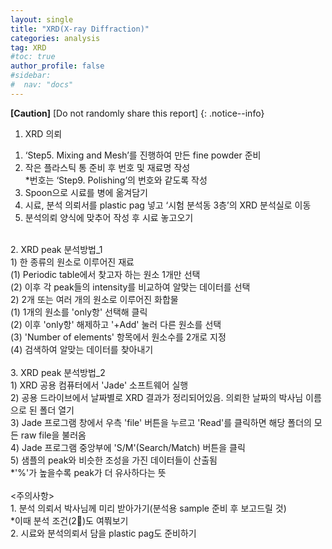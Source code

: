 ```yaml
---
layout: single
title: "XRD(X-ray Diffraction)"
categories: analysis
tag: XRD
#toc: true
author_profile: false
#sidebar:
#  nav: "docs"
---
```


**[Caution]** [Do not randomly share this report]
{: .notice--info}

1. XRD 의뢰<br>
 1) ‘Step5. Mixing and Mesh’를 진행하여 만든 fine powder 준비<br>
 2) 작은 플라스틱 통 준비 후 번호 및 재료명 작성<br>
 *번호는 ‘Step9. Polishing’의 번호와 같도록 작성<br>
 3) Spoon으로 시료를 병에 옮겨담기<br>
 4) 시료, 분석 의뢰서를 plastic pag 넣고 ‘시험 분석동 3층’의 XRD 분석실로 이동<br>
 5) 분석의뢰 양식에 맞추어 작성 후 시료 놓고오기<br>
<br>
2. XRD peak 분석방법_1<br>
 1) 한 종류의 원소로 이루어진 재료<br>
  (1) Periodic table에서 찾고자 하는 원소 1개만 선택<br>
  (2) 이후 각 peak들의 intensity를 비교하여 알맞는 데이터를 선택<br>
 2) 2개 또는 여러 개의 원소로 이루어진 화합물<br>
  (1) 1개의 원소를 'only항' 선택해 클릭<br>
  (2) 이후 'only항' 해제하고 '+Add' 눌러 다른 원소를 선택<br>
  (3) 'Number of elements' 항목에서 원소수를 2개로 지정<br>
  (4) 검색하여 알맞는 데이터를 찾아내기<br>
<br>
3. XRD peak 분석방법_2<br>
 1) XRD 공용 컴퓨터에서 'Jade' 소프트웨어 실행<br>
 2) 공용 드라이브에서 날짜별로 XRD 결과가 정리되어있음. 의뢰한 날짜의 박사님 이름으로 된 폴더 열기<br>
 3) Jade 프로그램 창에서 우측 'file' 버튼을 누르고 'Read'를 클릭하면 해당 폴더의 모든 raw file을 불러옴<br>
 4) Jade 프로그램 중앙부에 'S/M'(Search/Match) 버튼을 클릭<br>
 5) 샘플의 peak와 비슷한 조성을 가진 데이터들이 산출됨<br>
  *'%'가 높을수록 peak가 더 유사하다는 뜻<br>
<br>
<주의사항><br>
1. 분석 의뢰서 박사님께 미리 받아가기(분석용 sample 준비 후 보고드릴 것)<br>
 *이때 분석 조건(2)도 여쭤보기<br>
2. 시료와 분석의뢰서 담을 plastic pag도 준비하기<br>
